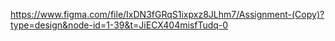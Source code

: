 https://www.figma.com/file/IxDN3fGRqS1ixpxz8JLhm7/Assignment-(Copy)?type=design&node-id=1-39&t=JiECX404misfTudq-0
